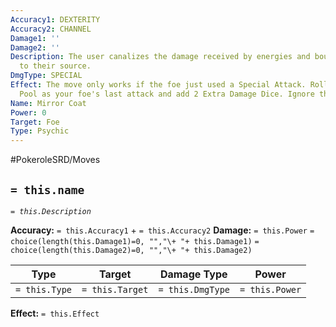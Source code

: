 ```yaml
---
Accuracy1: DEXTERITY
Accuracy2: CHANNEL
Damage1: ''
Damage2: ''
Description: The user canalizes the damage received by energies and bounces them back
  to their source.
DmgType: SPECIAL
Effect: The move only works if the foe just used a Special Attack. Roll the same Damage
  Pool as your foe's last attack and add 2 Extra Damage Dice. Ignore the foe's Defenses.
Name: Mirror Coat
Power: 0
Target: Foe
Type: Psychic
---
```


#PokeroleSRD/Moves

## `= this.name` 
*`= this.Description`*

**Accuracy:** `= this.Accuracy1` + `= this.Accuracy2`
**Damage:** `= this.Power` `= choice(length(this.Damage1)=0, "","\+ "+ this.Damage1)` `= choice(length(this.Damage2)=0, "","\+ "+ this.Damage2)`

| Type          | Target          | Damage Type          | Power          |
| ------------- | --------------- | ---------------- | -------------- |
| `= this.Type` | `= this.Target` | `= this.DmgType` | `= this.Power` | 

**Effect:** `= this.Effect`